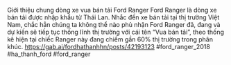 
Giới thiệu chung dòng xe vua bán tải Ford Ranger
Ford Ranger là dòng xe bán tải được nhập khẩu từ Thái Lan. Nhắc đến xe bán tải tại thị trường Việt Nam, chắc hẳn chúng ta không thể nào phủ nhận Ford Ranger đã, đang và dự kiến sẽ tiếp tục thống lĩnh thị trường với cái tên “Vua bán tải”, theo thống kê hiện tại chiếc Ranger này đang chiếm gần 60% thị trường trong phân khúc.
https://gab.ai/fordhathanhhn/posts/42193123
#ford_ranger_2018 #ha_thanh_ford #ford_ranger
